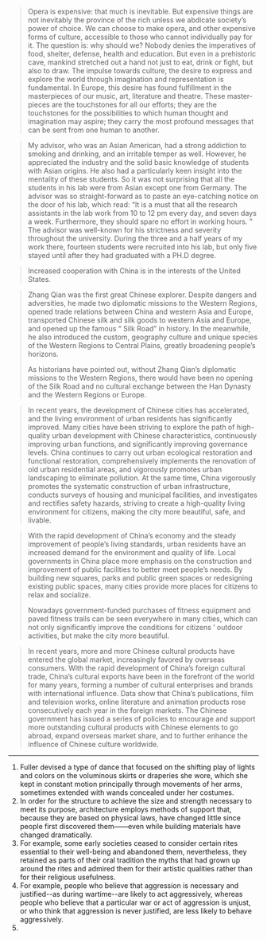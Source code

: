 > Opera is expensive: that much is inevitable. But expensive things are not inevitably the province of the rich unless we abdicate society’s power of choice. We can choose to make opera, and other expensive forms of culture, accessible to those who cannot individually pay for it. The question is: why should we? Nobody denies the imperatives of food, shelter, defense, health and education. But even in a prehistoric cave, mankind stretched out a hand not just to eat, drink or fight, but also to draw. The impulse towards culture, the desire to express and explore the world through imagination and representation is fundamental. In Europe, this desire has found fulfillment in the masterpieces of our music, art, literature and theatre. These master-pieces are the touchstones for all our efforts; they are the touchstones for the possibilities to which human thought and imagination may aspire; they carry the most profound messages that can be sent from one human to another.



> My advisor, who was an Asian American, had a strong addiction to smoking and drinking, and an irritable temper as well. However, he appreciated the industry and the solid basic knowledge of students with Asian origins. He also had a particularly keen insight into the mentality of these students. So it was not surprising that all the students in his lab were from Asian except one from Germany. The advisor was so straight-forward as to paste an eye-catching notice on the door of his lab, which read: “It is a must that all the research assistants in the lab work from 10 to 12 pm every day, and seven days a week. Furthermore, they should spare no effort in working hours. ” The advisor was well-known for his strictness and severity throughout the university. During the three and a half years of my work there, fourteen students were recruited into his lab, but only five stayed until after they had graduated with a PH.D degree.
>



> Increased cooperation with China is in the interests of the United States.  



> Zhang  Qian  was  the  first  great  Chinese  explorer. Despite dangers and adversities, he made two diplomatic missions to the Western Regions, opened trade relations between China and western Asia and Europe, transported Chinese silk and silk goods to western Asia and Europe, and opened up the famous “ Silk Road” in history. In the meanwhile,  he  also  introduced  the  custom,  geography culture  and  unique  species  of  the  Western  Regions  to Central Plains, greatly broadening people’s horizons.
>
> As historians have pointed out, without Zhang Qian’s diplomatic missions to the Western Regions, there would have been no opening of the  Silk Road and no cultural exchange  between  the  Han  Dynasty   and  the  Western Regions or Europe.



> In recent years, the development of Chinese cities has accelerated, and the living environment of urban residents has significantly improved. Many cities have been  striving to explore  the  path  of high-quality  urban  development  with Chinese   characteristics,   continuously   improving   urban functions, and significantly improving governance levels. China continues  to  carry  out  urban  ecological  restoration  and functional  restoration,   comprehensively   implements  the renovation  of old urban  residential  areas,  and  vigorously promotes urban landscaping to eliminate pollution. At the same time, China vigorously promotes the systematic construction of urban infrastructure, conducts surveys of housing and municipal facilities, and investigates and rectifies safety hazards, striving to create a high-quality living environment for citizens, making the city more beautiful, safe, and livable.



> With the rapid development of China’s economy and the  steady  improvement  of  people’s  living  standards, urban   residents   have   an   increased   demand   for   the environment  and  quality  of  life.  Local  governments  in China  place  more  emphasis  on  the  construction  and improvement of public facilities to better meet people’s needs. By building new squares, parks and public green spaces or redesigning existing public spaces, many cities provide more places  for  citizens  to relax  and  socialize.
>
> Nowadays    government-funded    purchases    of   fitness equipment    and   paved    fitness    trails    can   be    seen everywhere    in   many    cities,   which    can   not    only significantly improve the conditions for citizens ’ outdoor activities, but make the city more beautiful.



> In recent years, more and more Chinese cultural products have entered the global market, increasingly favored  by  overseas  consumers.  With  the  rapid development of China’s foreign cultural trade, China’s cultural exports have been in the forefront of the world for many years, forming a number of cultural enterprises and brands  with  international  influence.  Data  show  that China’s publications, film and television works, online literature and animation products rose consecutively each year in the foreign markets. The Chinese government has issued a series of policies to encourage and support more outstanding cultural products with Chinese elements to go abroad, expand overseas market  share, and to further enhance the influence of Chinese culture worldwide.



------

1. Fuller devised a type of dance that focused on the shifting play of lights and colors on the voluminous skirts or draperies she wore, which she kept in constant motion principally through movements of her arms, sometimes extended with wands concealed under her costumes.
2. In order for the structure to achieve the size and strength necessary to meet its purpose, architecture employs methods of support that, because they are based on physical laws, have changed little since people first discovered them——even while building materials have changed dramatically.
3. For example, some early societies ceased to consider certain rites essential to their well-being and abandoned them, nevertheless, they retained as parts of their oral tradition the myths that had grown up around the rites and admired them for their artistic qualities rather than for their religious usefulness. 
4. For example, people who believe that aggression is necessary and justified--as during wartime--are likely to act aggressively, whereas people who believe that a particular war or act of aggression is unjust, or who think that aggression is never justified, are less likely to behave aggressively. 
5. 

































